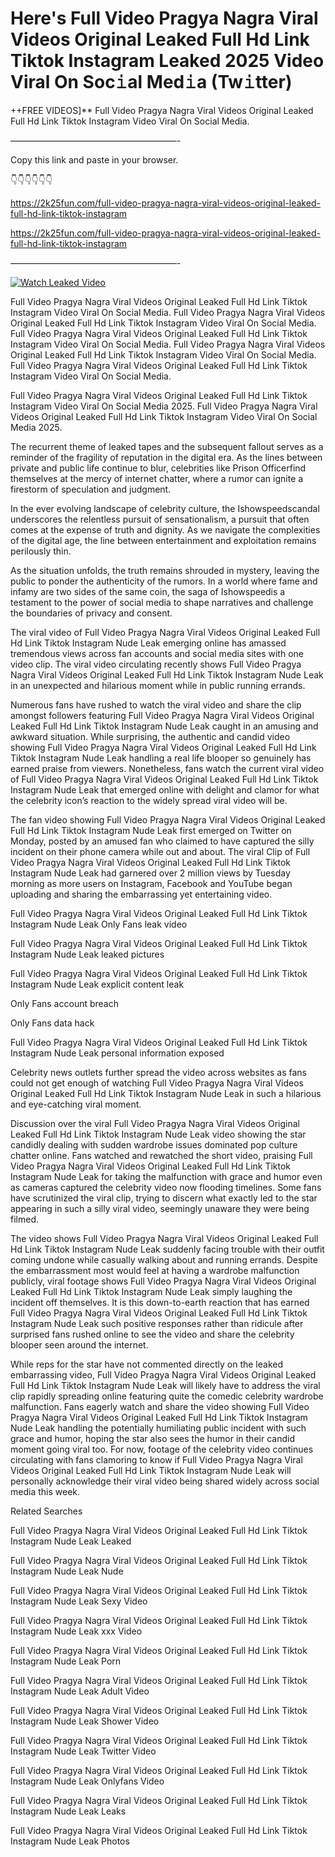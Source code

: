 # Here's Full Video Pragya Nagra Viral Videos Original Leaked Full Hd Link Tiktok Instagram Leaked 2025 Video Viral On Soc𝚒al Med𝚒a (Tw𝚒tter)

++FREE VIDEOS]** Full Video Pragya Nagra Viral Videos Original Leaked Full Hd Link Tiktok Instagram Video Viral On Social Media.

———————————————————-

Copy this link and paste in your browser.

👇👇👇👇👇👇

https://2k25fun.com/full-video-pragya-nagra-viral-videos-original-leaked-full-hd-link-tiktok-instagram

https://2k25fun.com/full-video-pragya-nagra-viral-videos-original-leaked-full-hd-link-tiktok-instagram

———————————————————-

[![Watch Leaked Video](https://miro.medium.com/v2/resize:fit:828/format:webp/1*cilzJN44JGOrTw9NJCrNHA.gif "Watch Leaked Video")](https://2k25fun.com/full-video-pragya-nagra-viral-videos-original-leaked-full-hd-link-tiktok-instagram)

Full Video Pragya Nagra Viral Videos Original Leaked Full Hd Link Tiktok Instagram Video Viral On Social Media. Full Video Pragya Nagra Viral Videos Original Leaked Full Hd Link Tiktok Instagram Video Viral On Social Media. Full Video Pragya Nagra Viral Videos Original Leaked Full Hd Link Tiktok Instagram Video Viral On Social Media. Full Video Pragya Nagra Viral Videos Original Leaked Full Hd Link Tiktok Instagram Video Viral On Social Media. Full Video Pragya Nagra Viral Videos Original Leaked Full Hd Link Tiktok Instagram Video Viral On Social Media.

Full Video Pragya Nagra Viral Videos Original Leaked Full Hd Link Tiktok Instagram Video Viral On Social Media 2025. Full Video Pragya Nagra Viral Videos Original Leaked Full Hd Link Tiktok Instagram Video Viral On Social Media 2025.

The recurrent theme of leaked tapes and the subsequent fallout serves as a reminder of the fragility of reputation in the digital era. As the lines between private and public life continue to blur, celebrities like Prison Officerfind themselves at the mercy of internet chatter, where a rumor can ignite a firestorm of speculation and judgment.

In the ever evolving landscape of celebrity culture, the Ishowspeedscandal underscores the relentless pursuit of sensationalism, a pursuit that often comes at the expense of truth and dignity. As we navigate the complexities of the digital age, the line between entertainment and exploitation remains perilously thin.

As the situation unfolds, the truth remains shrouded in mystery, leaving the public to ponder the authenticity of the rumors. In a world where fame and infamy are two sides of the same coin, the saga of Ishowspeedis a testament to the power of social media to shape narratives and challenge the boundaries of privacy and consent.

The viral video of Full Video Pragya Nagra Viral Videos Original Leaked Full Hd Link Tiktok Instagram Nude Leak emerging online has amassed tremendous views across fan accounts and social media sites with one video clip. The viral video circulating recently shows Full Video Pragya Nagra Viral Videos Original Leaked Full Hd Link Tiktok Instagram Nude Leak in an unexpected and hilarious moment while in public running errands.

Numerous fans have rushed to watch the viral video and share the clip amongst followers featuring Full Video Pragya Nagra Viral Videos Original Leaked Full Hd Link Tiktok Instagram Nude Leak caught in an amusing and awkward situation. While surprising, the authentic and candid video showing Full Video Pragya Nagra Viral Videos Original Leaked Full Hd Link Tiktok Instagram Nude Leak handling a real life blooper so genuinely has earned praise from viewers. Nonetheless, fans watch the current viral video of Full Video Pragya Nagra Viral Videos Original Leaked Full Hd Link Tiktok Instagram Nude Leak that emerged online with delight and clamor for what the celebrity icon’s reaction to the widely spread viral video will be.

The fan video showing Full Video Pragya Nagra Viral Videos Original Leaked Full Hd Link Tiktok Instagram Nude Leak first emerged on Twitter on Monday, posted by an amused fan who claimed to have captured the silly incident on their phone camera while out and about. The viral Clip of Full Video Pragya Nagra Viral Videos Original Leaked Full Hd Link Tiktok Instagram Nude Leak had garnered over 2 million views by Tuesday morning as more users on Instagram, Facebook and YouTube began uploading and sharing the embarrassing yet entertaining video.

Full Video Pragya Nagra Viral Videos Original Leaked Full Hd Link Tiktok Instagram Nude Leak Only Fans leak video

Full Video Pragya Nagra Viral Videos Original Leaked Full Hd Link Tiktok Instagram Nude Leak leaked pictures

Full Video Pragya Nagra Viral Videos Original Leaked Full Hd Link Tiktok Instagram Nude Leak explicit content leak

Only Fans account breach

Only Fans data hack

Full Video Pragya Nagra Viral Videos Original Leaked Full Hd Link Tiktok Instagram Nude Leak personal information exposed

Celebrity news outlets further spread the video across websites as fans could not get enough of watching Full Video Pragya Nagra Viral Videos Original Leaked Full Hd Link Tiktok Instagram Nude Leak in such a hilarious and eye-catching viral moment.

Discussion over the viral Full Video Pragya Nagra Viral Videos Original Leaked Full Hd Link Tiktok Instagram Nude Leak video showing the star candidly dealing with sudden wardrobe issues dominated pop culture chatter online. Fans watched and rewatched the short video, praising Full Video Pragya Nagra Viral Videos Original Leaked Full Hd Link Tiktok Instagram Nude Leak for taking the malfunction with grace and humor even as cameras captured the celebrity video now flooding timelines. Some fans have scrutinized the viral clip, trying to discern what exactly led to the star appearing in such a silly viral video, seemingly unaware they were being filmed.

The video shows Full Video Pragya Nagra Viral Videos Original Leaked Full Hd Link Tiktok Instagram Nude Leak suddenly facing trouble with their outfit coming undone while casually walking about and running errands. Despite the embarrassment most would feel at having a wardrobe malfunction publicly, viral footage shows Full Video Pragya Nagra Viral Videos Original Leaked Full Hd Link Tiktok Instagram Nude Leak simply laughing the incident off themselves. It is this down-to-earth reaction that has earned Full Video Pragya Nagra Viral Videos Original Leaked Full Hd Link Tiktok Instagram Nude Leak such positive responses rather than ridicule after surprised fans rushed online to see the video and share the celebrity blooper seen around the internet.

While reps for the star have not commented directly on the leaked embarrassing video, Full Video Pragya Nagra Viral Videos Original Leaked Full Hd Link Tiktok Instagram Nude Leak will likely have to address the viral clip rapidly spreading online featuring quite the comedic celebrity wardrobe malfunction. Fans eagerly watch and share the video showing Full Video Pragya Nagra Viral Videos Original Leaked Full Hd Link Tiktok Instagram Nude Leak handling the potentially humiliating public incident with such grace and humor, hoping the star also sees the humor in their candid moment going viral too. For now, footage of the celebrity video continues circulating with fans clamoring to know if Full Video Pragya Nagra Viral Videos Original Leaked Full Hd Link Tiktok Instagram Nude Leak will personally acknowledge their viral video being shared widely across social media this week.

Related Searches

Full Video Pragya Nagra Viral Videos Original Leaked Full Hd Link Tiktok Instagram Nude Leak Leaked

Full Video Pragya Nagra Viral Videos Original Leaked Full Hd Link Tiktok Instagram Nude Leak Nude

Full Video Pragya Nagra Viral Videos Original Leaked Full Hd Link Tiktok Instagram Nude Leak Sexy Video

Full Video Pragya Nagra Viral Videos Original Leaked Full Hd Link Tiktok Instagram Nude Leak xxx Video

Full Video Pragya Nagra Viral Videos Original Leaked Full Hd Link Tiktok Instagram Nude Leak Porn

Full Video Pragya Nagra Viral Videos Original Leaked Full Hd Link Tiktok Instagram Nude Leak Adult Video

Full Video Pragya Nagra Viral Videos Original Leaked Full Hd Link Tiktok Instagram Nude Leak Shower Video

Full Video Pragya Nagra Viral Videos Original Leaked Full Hd Link Tiktok Instagram Nude Leak Twitter Video

Full Video Pragya Nagra Viral Videos Original Leaked Full Hd Link Tiktok Instagram Nude Leak Onlyfans Video

Full Video Pragya Nagra Viral Videos Original Leaked Full Hd Link Tiktok Instagram Nude Leak Leaks

Full Video Pragya Nagra Viral Videos Original Leaked Full Hd Link Tiktok Instagram Nude Leak Photos